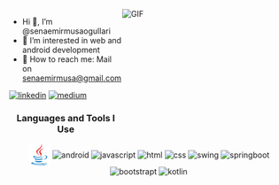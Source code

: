 <img align="right" alt="GIF" src="https://media.tenor.com/S59bPkT0pqcAAAAC/programming.gif" width="300" height="220" />

- Hi 👋, I’m @senaemirmusaogullari
- 👀 I’m interested in web and android development
- 📧 How to reach me: Mail on senaemirmusa@gmail.com
  
[![linkedin](https://img.shields.io/badge/Linkedin-000000?style=for-the-badge&logo=Linkedin&logoColor=blue)](https://www.linkedin.com/in/sena-emirmusaoğulları-b43358184/)
[![medium](https://img.shields.io/badge/Medium-000000?style=for-the-badge&logo=Medium&logoColor=red)](https://medium.com/@senaemirmusa)

<h3 align="center">Languages and Tools I Use</h3>

<p align="center">
  <img align="center" src="https://raw.githubusercontent.com/devicons/devicon/master/icons/java/java-original.svg" alt="java" width="40" height="40"/>
  <img align="center" src="https://developer.android.com/images/logos/android.svg" alt="android" width="40" height="40"/>
   <img align="center" src="https://logos-world.net/wp-content/uploads/2023/02/JavaScript-Logo.png" alt="javascript" width="40" height="40"/>
   <img align="center" src="![image](https://github.com/senaemirmusaogullari/senaemirmusaogullari/assets/125875987/82b419d2-68ac-4f6b-af78-b793b93e3cc7)
" alt="html" width="40" height="40"/>
   <img align="center" src="https://developer.android.com/images/logos/android.svg" alt="css" width="40" height="40"/>
   <img align="center" src="https://developer.android.com/images/logos/android.svg" alt="swing" width="40" height="40"/>
   <img align="center" src="https://developer.android.com/images/logos/android.svg" alt="springboot" width="40" height="40"/>
  <img align="center" src="https://developer.android.com/images/logos/android.svg" alt="bootstrapt" width="40" height="40"/>
  <img align="center" src="https://www.vectorlogo.zone/logos/kotlinlang/kotlinlang-icon.svg" alt="kotlin" width="40" height="40"/>
</p>





<!---
senaemirmusaogullari/senaemirmusaogullari is a ✨ special ✨ repository because its `README.md` (this file) appears on your GitHub profile.
You can click the Preview link to take a look at your changes.
--->
